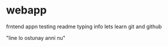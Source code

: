 # webapp
frntend appn
testing readme 
typing info
lets learn git and github


"line lo ostunay anni nu"
